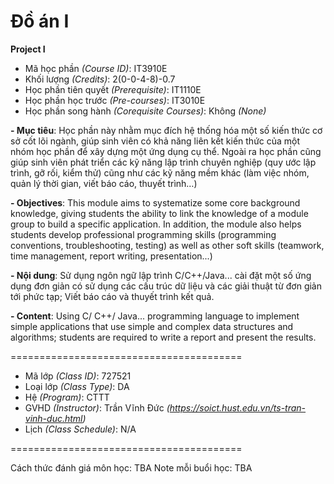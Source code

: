 # Đồ án I
<b>Project I</b>

- Mã học phần <i>(Course ID)</i>: IT3910E
- Khối lượng <i>(Credits)</i>: 2(0-0-4-8)-0.7
- Học phần tiên quyết <i>(Prerequisite)</i>: IT1110E
- Học phần học trước <i>(Pre-courses)</i>: IT3010E
- Học phần song hành <i>(Corequisite Courses)</i>: Không <i>(None)</i>

<b>
- Mục tiêu</b>: Học phần này nhằm mục đích hệ thống hóa một số kiến thức cơ sở cốt lõi ngành, giúp sinh viên có khả năng liên kết kiến thức của một nhóm học phần để xây dựng một ứng dụng cụ thể. Ngoài ra học phần cũng giúp sinh viên phát triển các kỹ năng lập trình chuyên nghiệp (quy ước lập trình, gỡ rối, kiểm thử) cũng như các kỹ năng mềm khác (làm việc nhóm, quản lý thời gian, viết báo cáo, thuyết trình…)

<b><font size=”2”>- Objectives</b>: This module aims to systematize some core background knowledge, giving students the ability to link the knowledge of a module group to build a specific application. In addition, the module also helps students develop professional programming skills (programming conventions, troubleshooting, testing) as well as other soft skills (teamwork, time management, report writing, presentation...)</font>


<b>- Nội dung</b>: Sử dụng ngôn ngữ lập trình C/C++/Java... cài đặt một số ứng dụng đơn giản có sử dụng các cấu trúc dữ liệu và các giải thuật từ đơn giản tới phức tạp; Viết báo cáo và thuyết trình kết quả.

<b>- Content</b>: Using C/ C++/ Java... programming language to implement simple applications that use simple and complex data structures and algorithms; students are required to write a report and present the results.

========================================
- Mã lớp <i>(Class ID)</i>: 727521
- Loại lớp <i>(Class Type)</i></i>: DA
- Hệ <i>(Program)</i></i>: CTTT
- GVHD <i>(Instructor)</i>: Trần Vĩnh Đức <i>(https://soict.hust.edu.vn/ts-tran-vinh-duc.html)</i>
- Lịch <i>(Class Schedule)</i>: N/A

========================================

Cách thức đánh giá môn học: TBA
Note mỗi buổi học: TBA
